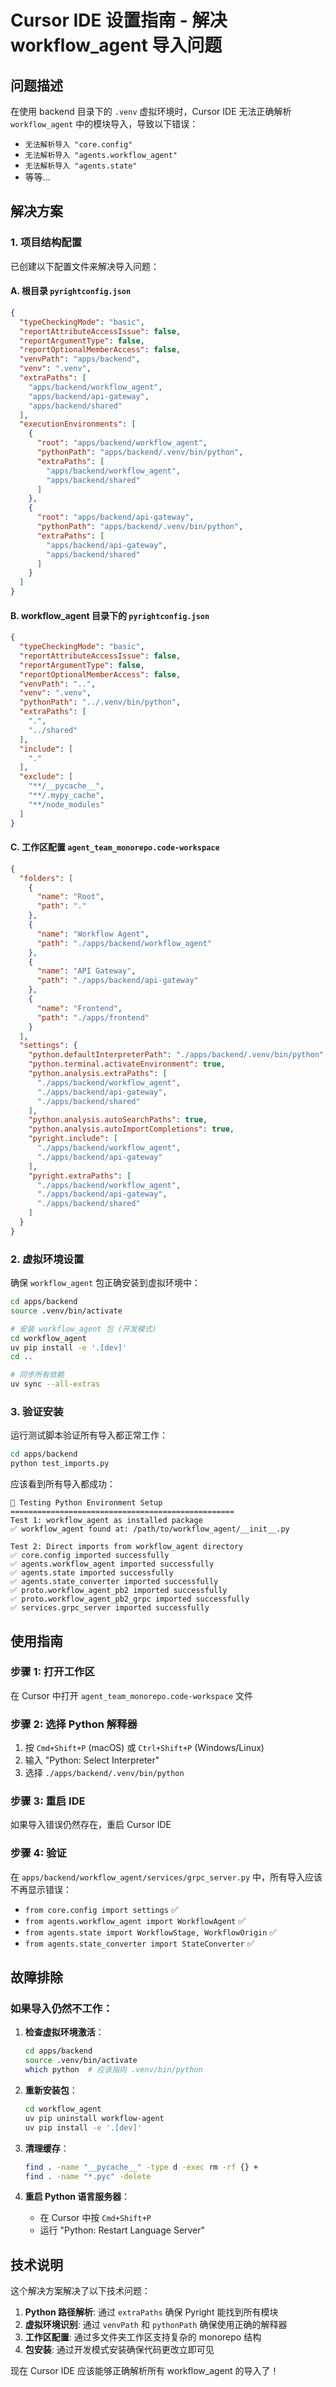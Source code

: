 # Cursor IDE 设置指南 - 解决 workflow_agent 导入问题

## 问题描述

在使用 backend 目录下的 `.venv` 虚拟环境时，Cursor IDE 无法正确解析 `workflow_agent` 中的模块导入，导致以下错误：
- `无法解析导入 "core.config"`
- `无法解析导入 "agents.workflow_agent"`
- `无法解析导入 "agents.state"`
- 等等...

## 解决方案

### 1. 项目结构配置

已创建以下配置文件来解决导入问题：

#### A. 根目录 `pyrightconfig.json`
```json
{
  "typeCheckingMode": "basic",
  "reportAttributeAccessIssue": false,
  "reportArgumentType": false,
  "reportOptionalMemberAccess": false,
  "venvPath": "apps/backend",
  "venv": ".venv",
  "extraPaths": [
    "apps/backend/workflow_agent",
    "apps/backend/api-gateway",
    "apps/backend/shared"
  ],
  "executionEnvironments": [
    {
      "root": "apps/backend/workflow_agent",
      "pythonPath": "apps/backend/.venv/bin/python",
      "extraPaths": [
        "apps/backend/workflow_agent",
        "apps/backend/shared"
      ]
    },
    {
      "root": "apps/backend/api-gateway", 
      "pythonPath": "apps/backend/.venv/bin/python",
      "extraPaths": [
        "apps/backend/api-gateway",
        "apps/backend/shared"
      ]
    }
  ]
}
```

#### B. workflow_agent 目录下的 `pyrightconfig.json`
```json
{
  "typeCheckingMode": "basic",
  "reportAttributeAccessIssue": false,
  "reportArgumentType": false,
  "reportOptionalMemberAccess": false,
  "venvPath": "..",
  "venv": ".venv",
  "pythonPath": "../.venv/bin/python",
  "extraPaths": [
    ".",
    "../shared"
  ],
  "include": [
    "."
  ],
  "exclude": [
    "**/__pycache__",
    "**/.mypy_cache",
    "**/node_modules"
  ]
}
```

#### C. 工作区配置 `agent_team_monorepo.code-workspace`
```json
{
  "folders": [
    {
      "name": "Root",
      "path": "."
    },
    {
      "name": "Workflow Agent",
      "path": "./apps/backend/workflow_agent"
    },
    {
      "name": "API Gateway", 
      "path": "./apps/backend/api-gateway"
    },
    {
      "name": "Frontend",
      "path": "./apps/frontend"
    }
  ],
  "settings": {
    "python.defaultInterpreterPath": "./apps/backend/.venv/bin/python",
    "python.terminal.activateEnvironment": true,
    "python.analysis.extraPaths": [
      "./apps/backend/workflow_agent",
      "./apps/backend/api-gateway", 
      "./apps/backend/shared"
    ],
    "python.analysis.autoSearchPaths": true,
    "python.analysis.autoImportCompletions": true,
    "pyright.include": [
      "./apps/backend/workflow_agent",
      "./apps/backend/api-gateway"
    ],
    "pyright.extraPaths": [
      "./apps/backend/workflow_agent",
      "./apps/backend/api-gateway",
      "./apps/backend/shared"
    ]
  }
}
```

### 2. 虚拟环境设置

确保 `workflow_agent` 包正确安装到虚拟环境中：

```bash
cd apps/backend
source .venv/bin/activate

# 安装 workflow_agent 包 (开发模式)
cd workflow_agent
uv pip install -e '.[dev]'
cd ..

# 同步所有依赖
uv sync --all-extras
```

### 3. 验证安装

运行测试脚本验证所有导入都正常工作：

```bash
cd apps/backend
python test_imports.py
```

应该看到所有导入都成功：
```
🧪 Testing Python Environment Setup
==================================================
Test 1: workflow_agent as installed package
✅ workflow_agent found at: /path/to/workflow_agent/__init__.py

Test 2: Direct imports from workflow_agent directory
✅ core.config imported successfully
✅ agents.workflow_agent imported successfully
✅ agents.state imported successfully
✅ agents.state_converter imported successfully
✅ proto.workflow_agent_pb2 imported successfully
✅ proto.workflow_agent_pb2_grpc imported successfully
✅ services.grpc_server imported successfully
```

## 使用指南

### 步骤 1: 打开工作区
在 Cursor 中打开 `agent_team_monorepo.code-workspace` 文件

### 步骤 2: 选择 Python 解释器
1. 按 `Cmd+Shift+P` (macOS) 或 `Ctrl+Shift+P` (Windows/Linux)
2. 输入 "Python: Select Interpreter"
3. 选择 `./apps/backend/.venv/bin/python`

### 步骤 3: 重启 IDE
如果导入错误仍然存在，重启 Cursor IDE

### 步骤 4: 验证
在 `apps/backend/workflow_agent/services/grpc_server.py` 中，所有导入应该不再显示错误：
- `from core.config import settings` ✅
- `from agents.workflow_agent import WorkflowAgent` ✅
- `from agents.state import WorkflowStage, WorkflowOrigin` ✅
- `from agents.state_converter import StateConverter` ✅

## 故障排除

### 如果导入仍然不工作：

1. **检查虚拟环境激活**：
   ```bash
   cd apps/backend
   source .venv/bin/activate
   which python  # 应该指向 .venv/bin/python
   ```

2. **重新安装包**：
   ```bash
   cd workflow_agent
   uv pip uninstall workflow-agent
   uv pip install -e '.[dev]'
   ```

3. **清理缓存**：
   ```bash
   find . -name "__pycache__" -type d -exec rm -rf {} +
   find . -name "*.pyc" -delete
   ```

4. **重启 Python 语言服务器**：
   - 在 Cursor 中按 `Cmd+Shift+P`
   - 运行 "Python: Restart Language Server"

## 技术说明

这个解决方案解决了以下技术问题：

1. **Python 路径解析**: 通过 `extraPaths` 确保 Pyright 能找到所有模块
2. **虚拟环境识别**: 通过 `venvPath` 和 `pythonPath` 确保使用正确的解释器
3. **工作区配置**: 通过多文件夹工作区支持复杂的 monorepo 结构
4. **包安装**: 通过开发模式安装确保代码更改立即可见

现在 Cursor IDE 应该能够正确解析所有 workflow_agent 的导入了！ 